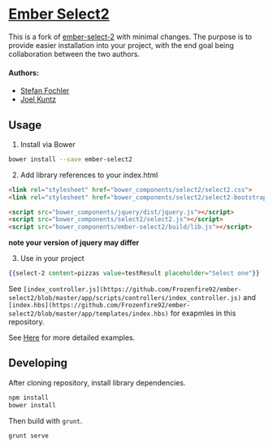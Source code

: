 [Ember Select2](https://github.com/Frozenfire92/ember-select2)
==========

This is a fork of [ember-select-2](https://github.com/iStefo/ember-select-2) with minimal changes. The purpose is to provide easier installation into your project, with the end goal being collaboration between the two authors.

#### Authors:
- [Stefan Fochler](https://github.com/iStefo)
- [Joel Kuntz](https://github.com/Frozenfire92)

## Usage

1) Install via Bower

```bash
bower install --save ember-select2
```

2) Add library references to your index.html

```html
<link rel="stylesheet" href="bower_components/select2/select2.css">
<link rel="stylesheet" href="bower_components/select2/select2-bootstrap.css"><!-- optional -->

<script src="bower_components/jquery/dist/jquery.js"></script>
<script src="bower_components/select2/select2.js"></script>
<script src="bower_components/ember-select2/build/lib.js"></script>
```
**note your version of jquery may differ** 

3) Use in your project

```handlebars
{{select-2 content=pizzas value=testResult placeholder="Select one"}}
```

See `[index_controller.js](https://github.com/Frozenfire92/ember-select2/blob/master/app/scripts/controllers/index_controller.js)` and `[index.hbs](https://github.com/Frozenfire92/ember-select2/blob/master/app/templates/index.hbs)` for exapmles in this repository. 

See [Here](https://istefo.github.io/ember-select-2/#/examples) for more detailed examples.



## Developing

After cloning repository, install library dependencies.

```bash
npm install
bower install
```

Then build with `grunt`.

```bash
grunt serve
```
